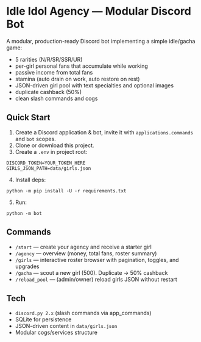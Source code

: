 # Idle Idol Agency — Modular Discord Bot

A modular, production-ready Discord bot implementing a simple idle/gacha game:
- 5 rarities (N/R/SR/SSR/UR)
- per-girl personal fans that accumulate while working
- passive income from total fans
- stamina (auto drain on work, auto restore on rest)
- JSON-driven girl pool with text specialties and optional images
- duplicate cashback (50%)
- clean slash commands and cogs

## Quick Start

1) Create a Discord application & bot, invite it with `applications.commands` and `bot` scopes.
2) Clone or download this project.
3) Create a `.env` in project root:

```
DISCORD_TOKEN=YOUR_TOKEN_HERE
GIRLS_JSON_PATH=data/girls.json
```

4) Install deps:
```
python -m pip install -U -r requirements.txt
```

5) Run:
```
python -m bot
```

## Commands

- `/start` — create your agency and receive a starter girl
- `/agency` — overview (money, total fans, roster summary)
- `/girls` — interactive roster browser with pagination, toggles, and upgrades
- `/gacha` — scout a new girl (500). Duplicate → 50% cashback
- `/reload_pool` — (admin/owner) reload girls JSON without restart

## Tech

- `discord.py 2.x` (slash commands via app_commands)
- SQLite for persistence
- JSON-driven content in `data/girls.json`
- Modular cogs/services structure

